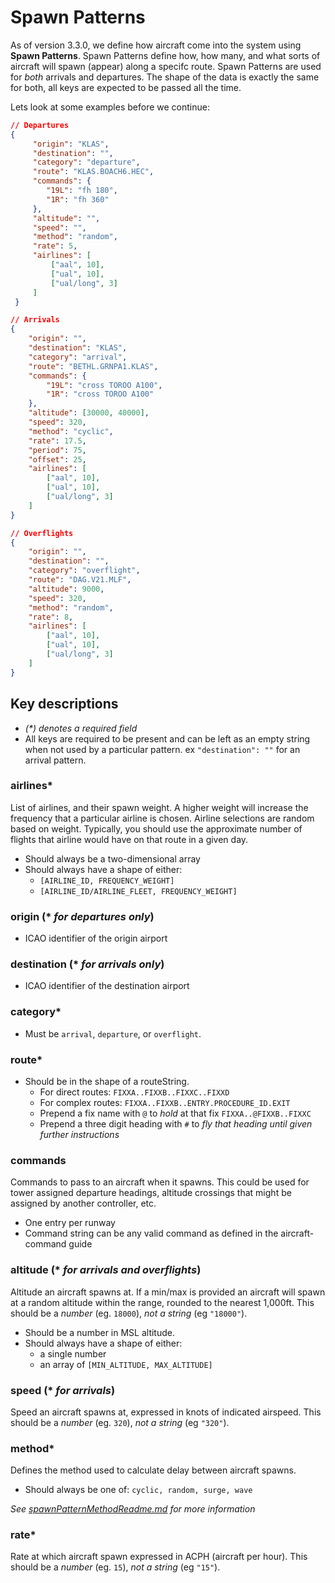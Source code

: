 # Spawn Patterns

As of version 3.3.0, we define how aircraft come into the system using **Spawn Patterns**.  Spawn Patterns define how, how many, and what sorts of aircraft will spawn (appear) along a specifc route.  Spawn Patterns are used for _both_ arrivals and departures.  The shape of the data is exactly the same for both, all keys are expected to be passed all the time.

Lets look at some examples before we continue:

```json
// Departures
{
     "origin": "KLAS",
     "destination": "",
     "category": "departure",
     "route": "KLAS.BOACH6.HEC",
     "commands": {
        "19L": "fh 180",
        "1R": "fh 360"
     },
     "altitude": "",
     "speed": "",
     "method": "random",
     "rate": 5,
     "airlines": [
         ["aal", 10],
         ["ual", 10],
         ["ual/long", 3]
     ]
 }

// Arrivals
{
    "origin": "",
    "destination": "KLAS",
    "category": "arrival",
    "route": "BETHL.GRNPA1.KLAS",
    "commands": {
        "19L": "cross TOROO A100",
        "1R": "cross TOROO A100"
    },
    "altitude": [30000, 40000],
    "speed": 320,
    "method": "cyclic",
    "rate": 17.5,
    "period": 75,
    "offset": 25,
    "airlines": [
        ["aal", 10],
        ["ual", 10],
        ["ual/long", 3]
    ]
}

// Overflights
{
    "origin": "",
    "destination": "",
    "category": "overflight",
    "route": "DAG.V21.MLF",
    "altitude": 9000,
    "speed": 320,
    "method": "random",
    "rate": 8,
    "airlines": [
        ["aal", 10],
        ["ual", 10],
        ["ual/long", 3]
    ]
}
```

## Key descriptions

* _(*) denotes a required field_
* All keys are required to be present and can be left as an empty string when not used by a particular pattern. ex `"destination": ""` for an arrival pattern.

### airlines*

List of airlines, and their spawn weight. A higher weight will increase the frequency that a particular airline is chosen. Airline selections are random based on weight. Typically, you should use the approximate number of flights that airline would have on that route in a given day.

* Should always be a two-dimensional array
* Should always have a shape of either:
  * `[AIRLINE_ID, FREQUENCY_WEIGHT]`
  * `[AIRLINE_ID/AIRLINE_FLEET, FREQUENCY_WEIGHT]`

### origin (* _for departures only_)

* ICAO identifier of the origin airport

### destination (* _for arrivals only_)

* ICAO identifier of the destination airport

### category*

* Must be `arrival`, `departure`, or `overflight`.

### route*

* Should be in the shape of a routeString.
  * For direct routes: `FIXXA..FIXXB..FIXXC..FIXXD`
  * For complex routes: `FIXXA..FIXXB..ENTRY.PROCEDURE_ID.EXIT`
  * Prepend a fix name with `@` to _hold_ at that fix `FIXXA..@FIXXB..FIXXC`
  * Prepend a three digit heading with `#` to _fly that heading until given further instructions_

### commands

Commands to pass to an aircraft when it spawns. This could be used for tower assigned departure headings, altitude crossings that might be assigned by another controller, etc.
* One entry per runway
* Command string can be any valid command as defined in the aircraft-command guide

### altitude (* _for arrivals and overflights_)

Altitude an aircraft spawns at. If a min/max is provided an aircraft will spawn at a random altitude within the range, rounded to the nearest 1,000ft. This should be a _number_ (eg. `18000`), _not a string_ (eg `"18000"`).

* Should be a number in MSL altitude.
* Should always have a shape of either:
  * a single number
  * an array of `[MIN_ALTITUDE, MAX_ALTITUDE]`

### speed (* _for arrivals_)

Speed an aircraft spawns at, expressed in knots of indicated airspeed. This should be a _number_ (eg. `320`), _not a string_ (eg `"320"`).

### method*

Defines the method used to calculate delay between aircraft spawns.

* Should always be one of: `cyclic, random, surge, wave`

*See [spawnPatternMethodReadme.md](spawnPatternMethodReadme.md) for more information*

### rate*

Rate at which aircraft spawn expressed in ACPH (aircraft per hour). This should be a _number_ (eg. `15`), _not a string_ (eg `"15"`).
